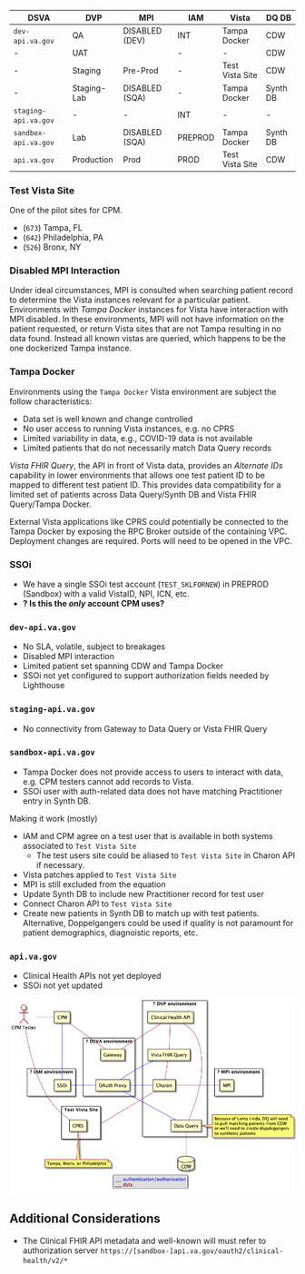 | DSVA                 | DVP         | MPI            | IAM     | Vista           | DQ DB    |
|----------------------|-------------|----------------|---------|-----------------|----------|
| `dev-api.va.gov`     | QA          | DISABLED (DEV) | INT     | Tampa Docker    | CDW      |
| -                    | UAT         |                | -       | -               | CDW      |
| -                    | Staging     | Pre-Prod       | -       | Test Vista Site | CDW      |
| -                    | Staging-Lab | DISABLED (SQA) | -       | Tampa Docker    | Synth DB |
| `staging-api.va.gov` | -           | -              | INT     | -               | -        |
| `sandbox-api.va.gov` | Lab         | DISABLED (SQA) | PREPROD | Tampa Docker    | Synth DB |
| `api.va.gov`         | Production  | Prod           | PROD    | Test Vista Site | CDW      |

### Test Vista Site
One of the pilot sites for CPM.
- (`673`) Tampa, FL
- (`642`) Philadelphia, PA
- (`526`) Bronx, NY


### Disabled MPI Interaction

Under ideal circumstances, MPI is consulted when searching patient record to determine the Vista instances relevant for
a particular patient. Environments with _Tampa Docker_ instances for Vista have interaction with MPI disabled. In these
environments, MPI will not have information on the patient requested, or return Vista sites that are not Tampa resulting
in no data found. Instead all known vistas are queried, which happens to be the one dockerized Tampa instance.

### Tampa Docker

Environments using the `Tampa Docker` Vista environment are subject the follow characteristics:

- Data set is well known and change controlled
- No user access to running Vista instances, e.g. no CPRS
- Limited variability in data, e.g., COVID-19 data is not available
- Limited patients that do not necessarily match Data Query records

_Vista FHIR Query_, the API in front of Vista data, provides an _Alternate IDs_ capability in lower environments that
allows one test patient ID to be mapped to different test patient ID. This provides data compatibility for a limited set
of patients across Data Query/Synth DB and Vista FHIR Query/Tampa Docker.

External Vista applications like CPRS could potentially be connected to the Tampa Docker by exposing the RPC Broker
outside of the containing VPC. Deployment changes are required. Ports will need to be opened in the VPC.

### SSOi

- We have a single SSOi test account (`TEST_SKLFORNEW`) in PREPROD (Sandbox) with a valid VistaID, NPI, ICN, etc.
- **? Is this the _only_ account CPM uses?**

### `dev-api.va.gov`

- No SLA, volatile, subject to breakages
- Disabled MPI interaction
- Limited patient set spanning CDW and Tampa Docker
- SSOi not yet configured to support authorization fields needed by Lighthouse

### `staging-api.va.gov`

- No connectivity from Gateway to Data Query or Vista FHIR Query

### `sandbox-api.va.gov`

- Tampa Docker does not provide access to users to interact with data, e.g. CPM testers cannot add records to Vista.
- SSOi user with auth-related data does not have matching Practitioner entry in Synth DB.

Making it work (mostly)

- IAM and CPM agree on a test user that is available in both systems associated to `Test Vista Site`
  - The test users site could be aliased to `Test Vista Site` in Charon API if necessary.
- Vista patches applied to `Test Vista Site`
- MPI is still excluded from the equation
- Update Synth DB to include new Practitioner record for test user
- Connect Charon API to `Test Vista Site`
- Create new patients in Synth DB to match up with test patients. Alternative, Doppelgangers could be used if quality is not paramount for patient demographics, diagnoistic reports, etc.

### `api.va.gov`

- Clinical Health APIs not yet deployed
- SSOi not yet updated

![environments](src/plantuml/environments.png)

## Additional Considerations
- The Clinical FHIR API metadata and well-known will must refer to authorization server `https://[sandbox-]api.va.gov/oauth2/clinical-health/v2/*`
